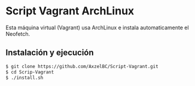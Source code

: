 # Script Vagrant ArchLinux
Esta máquina virtual (Vagrant) usa ArchLinux e instala automaticamente el Neofetch.

## Instalación y ejecución
~~~sh
$ git clone https://github.com/AxzelBC/Script-Vagrant.git
$ cd Scrip-Vagrant
$ ./install.sh
~~~
